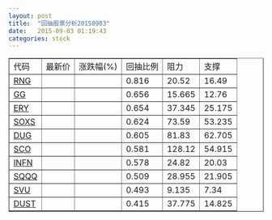 ```yaml
---
layout: post
title:  "回抽股票分析20150903"
date:   2015-09-03 01:19:43
categories: stock
---
```

<script type="text/javascript">
var stockList = []
stockList.push('gb_rng');
stockList.push('gb_gg');
stockList.push('gb_ery');
stockList.push('gb_soxs');
stockList.push('gb_dug');
stockList.push('gb_sco');
stockList.push('gb_infn');
stockList.push('gb_sqqq');
stockList.push('gb_svu');
stockList.push('gb_dust');
</script>
<table border="1">
 <tr>
 <td>代码</td>
 <td>最新价</td>
 <td>涨跌幅(%)</td>
 <td>回抽比例</td>
 <td>阻力</td>
 <td>支撑</td>
</tr>
  <tr id="rng">
  <td><a href="http://stock.finance.sina.com.cn/usstock/quotes/RNG.html" target="_blank">RNG</a></td><td></td><td></td><td>0.816</td><td>20.52</td><td>16.49</td></tr>
  <tr id="gg">
  <td><a href="http://stock.finance.sina.com.cn/usstock/quotes/GG.html" target="_blank">GG</a></td><td></td><td></td><td>0.656</td><td>15.665</td><td>12.76</td></tr>
  <tr id="ery">
  <td><a href="http://stock.finance.sina.com.cn/usstock/quotes/ERY.html" target="_blank">ERY</a></td><td></td><td></td><td>0.654</td><td>37.345</td><td>25.175</td></tr>
  <tr id="soxs">
  <td><a href="http://stock.finance.sina.com.cn/usstock/quotes/SOXS.html" target="_blank">SOXS</a></td><td></td><td></td><td>0.624</td><td>73.59</td><td>53.235</td></tr>
  <tr id="dug">
  <td><a href="http://stock.finance.sina.com.cn/usstock/quotes/DUG.html" target="_blank">DUG</a></td><td></td><td></td><td>0.605</td><td>81.83</td><td>62.705</td></tr>
  <tr id="sco">
  <td><a href="http://stock.finance.sina.com.cn/usstock/quotes/SCO.html" target="_blank">SCO</a></td><td></td><td></td><td>0.581</td><td>128.12</td><td>54.915</td></tr>
  <tr id="infn">
  <td><a href="http://stock.finance.sina.com.cn/usstock/quotes/INFN.html" target="_blank">INFN</a></td><td></td><td></td><td>0.578</td><td>24.82</td><td>20.03</td></tr>
  <tr id="sqqq">
  <td><a href="http://stock.finance.sina.com.cn/usstock/quotes/SQQQ.html" target="_blank">SQQQ</a></td><td></td><td></td><td>0.509</td><td>28.955</td><td>21.905</td></tr>
  <tr id="svu">
  <td><a href="http://stock.finance.sina.com.cn/usstock/quotes/SVU.html" target="_blank">SVU</a></td><td></td><td></td><td>0.493</td><td>9.135</td><td>7.34</td></tr>
  <tr id="dust">
  <td><a href="http://stock.finance.sina.com.cn/usstock/quotes/DUST.html" target="_blank">DUST</a></td><td></td><td></td><td>0.415</td><td>37.775</td><td>14.825</td></tr>
</table>
